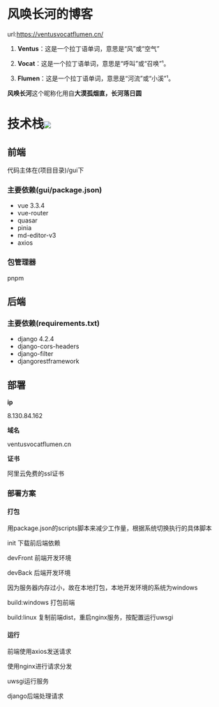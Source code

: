 # 风唤长河的博客

url:https://ventusvocatflumen.cn/

1. **Ventus**：这是一个拉丁语单词，意思是“风”或“空气”

2. **Vocat**：这是一个拉丁语单词，意思是“呼叫”或“召唤”¹。

3. **Flumen**：这是一个拉丁语单词，意思是“河流”或“小溪”¹。

**风唤长河**这个昵称化用自**大漠孤烟直，长河落日圆**

# 技术栈![](http://localhost:8090/media/61f9346b735e3205113da5bca5410537.jpg)


## 前端
代码主体在(项目目录)/gui下
### 主要依赖(gui/package.json)

- vue 3.3.4
- vue-router
- quasar
- pinia
- md-editor-v3
- axios

### 包管理器
pnpm
## 后端

### 主要依赖(requirements.txt)
- django 4.2.4
- django-cors-headers
- django-filter
- djangorestframework

## 部署

**ip** 

8.130.84.162

**域名** 

ventusvocatflumen.cn

**证书**

阿里云免费的ssl证书

### 部署方案
#### 打包
用package.json的scripts脚本来减少工作量，根据系统切换执行的具体脚本

init 下载前后端依赖

devFront 前端开发环境

devBack 后端开发环境

因为服务器内存过小，故在本地打包，本地开发环境的系统为windows

build:windows 打包前端

build:linux 复制前端dist，重启nginx服务，按配置运行uwsgi

#### 运行
前端使用axios发送请求

使用nginx进行请求分发

uwsgi运行服务

django后端处理请求